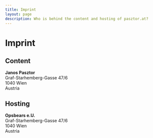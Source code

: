 ```yaml
---
title: Imprint
layout: page
description: Who is behind the content and hosting of pasztor.at?
---
```


<div class="container-block">
    <h1>Imprint</h1>
    <div class="row">
        <div class="col">
            <h2>Content</h2>
            <p>
                <strong>Janos Pasztor</strong><br />
                Graf-Starhemberg-Gasse 47/6<br />
                1040 Wien<br />
                Austria<br />
            </p>
        </div>
        <div class="col">
            <h2>Hosting</h2>
            <p>
                <strong>Opsbears e.U.</strong><br />
                Graf-Starhemberg-Gasse 47/6<br />
                1040 Wien<br />
                Austria<br />
            </p>            
        </div>
    </div>
</div>
